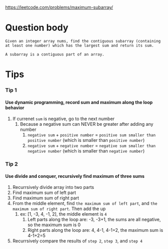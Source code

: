https://leetcode.com/problems/maximum-subarray/

# Question body
```
Given an integer array nums, find the contiguous subarray (containing at least one number) which has the largest sum and return its sum.

A subarray is a contiguous part of an array.
```

# Tips
### Tip 1
#### Use dynamic programming, record sum and maximum along the loop behavior
1. If currenet `sum` is negative, go to the next number
	1. Because a negative sum can NEVER be greater after adding any number
		1. `negative sum` + `positive number` = `positive sum smaller than positive number` (which is smaller than `positive number`)
		2. `negative sum` + `negative number` = `negative sum smaller than negative number` (which is smaller than `negative number`)

### Tip 2
#### Use divide and conquer, recursively find maximum of three sums

1. Recurrsively divide array into two parts
2. Find maximum sum of left part
3. Find maximum sum of right part
4. From the middle element, find `the maximum sum of left part`, and `the maximum sum of right part`. Then add the up
	1. ex: [1, -3, 4, -1, 2], the middle element is `4`
		1. Left parts along the loop are: -3, -3+1, the sums are all negative, so the maximum sum is 0
		2. Right parts along the loop are: 4, 4-1, 4-1+2, the maximum sum is 4-1+2=5
5. Recurrsively compare the results of `step 2`, `step 3`, and `step 4`
